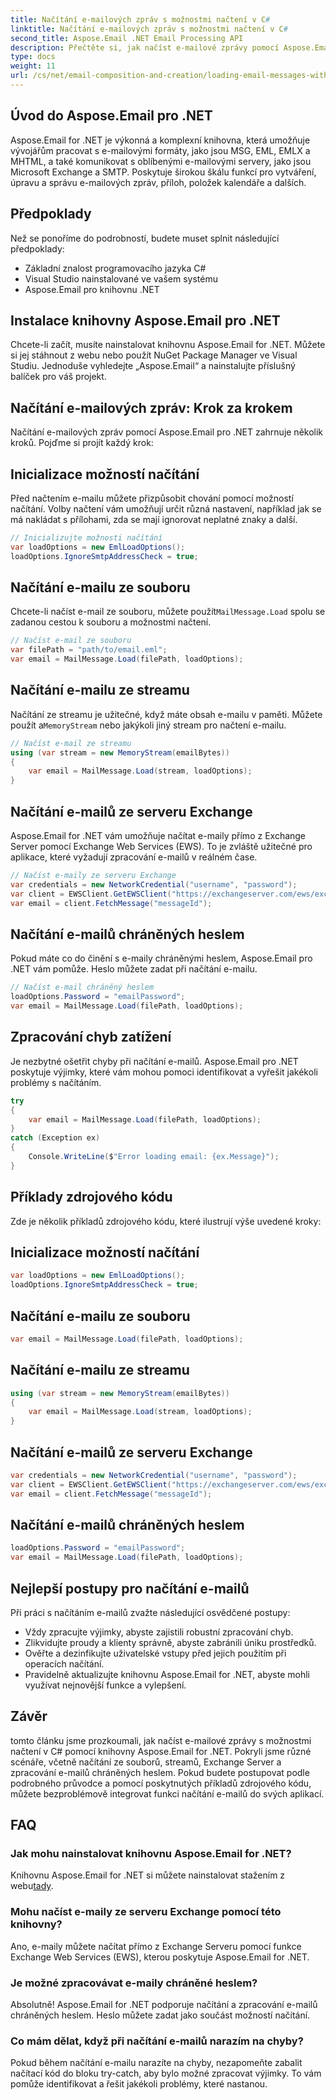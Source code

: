 ```yaml
---
title: Načítání e-mailových zpráv s možnostmi načtení v C#
linktitle: Načítání e-mailových zpráv s možnostmi načtení v C#
second_title: Aspose.Email .NET Email Processing API
description: Přečtěte si, jak načíst e-mailové zprávy pomocí Aspose.Email pro .NET v C#. Prozkoumejte podrobného průvodce a příklady zdrojového kódu pro efektivní zpracování e-mailů.
type: docs
weight: 11
url: /cs/net/email-composition-and-creation/loading-email-messages-with-load-options-in-csharp/
---
```


## Úvod do Aspose.Email pro .NET

Aspose.Email for .NET je výkonná a komplexní knihovna, která umožňuje vývojářům pracovat s e-mailovými formáty, jako jsou MSG, EML, EMLX a MHTML, a také komunikovat s oblíbenými e-mailovými servery, jako jsou Microsoft Exchange a SMTP. Poskytuje širokou škálu funkcí pro vytváření, úpravu a správu e-mailových zpráv, příloh, položek kalendáře a dalších.

## Předpoklady

Než se ponoříme do podrobností, budete muset splnit následující předpoklady:

- Základní znalost programovacího jazyka C#
- Visual Studio nainstalované ve vašem systému
- Aspose.Email pro knihovnu .NET

## Instalace knihovny Aspose.Email pro .NET

Chcete-li začít, musíte nainstalovat knihovnu Aspose.Email for .NET. Můžete si jej stáhnout z webu nebo použít NuGet Package Manager ve Visual Studiu. Jednoduše vyhledejte „Aspose.Email“ a nainstalujte příslušný balíček pro váš projekt.

## Načítání e-mailových zpráv: Krok za krokem

Načítání e-mailových zpráv pomocí Aspose.Email pro .NET zahrnuje několik kroků. Pojďme si projít každý krok:

## Inicializace možností načítání

Před načtením e-mailu můžete přizpůsobit chování pomocí možností načítání. Volby načtení vám umožňují určit různá nastavení, například jak se má nakládat s přílohami, zda se mají ignorovat neplatné znaky a další.

```csharp
// Inicializujte možnosti načítání
var loadOptions = new EmlLoadOptions();
loadOptions.IgnoreSmtpAddressCheck = true;
```

## Načítání e-mailu ze souboru

 Chcete-li načíst e-mail ze souboru, můžete použít`MailMessage.Load` spolu se zadanou cestou k souboru a možnostmi načtení.

```csharp
// Načíst e-mail ze souboru
var filePath = "path/to/email.eml";
var email = MailMessage.Load(filePath, loadOptions);
```

## Načítání e-mailu ze streamu

 Načítání ze streamu je užitečné, když máte obsah e-mailu v paměti. Můžete použít a`MemoryStream` nebo jakýkoli jiný stream pro načtení e-mailu.

```csharp
// Načíst e-mail ze streamu
using (var stream = new MemoryStream(emailBytes))
{
    var email = MailMessage.Load(stream, loadOptions);
}
```

## Načítání e-mailů ze serveru Exchange

Aspose.Email for .NET vám umožňuje načítat e-maily přímo z Exchange Server pomocí Exchange Web Services (EWS). To je zvláště užitečné pro aplikace, které vyžadují zpracování e-mailů v reálném čase.

```csharp
// Načíst e-maily ze serveru Exchange
var credentials = new NetworkCredential("username", "password");
var client = EWSClient.GetEWSClient("https://exchangeserver.com/ews/exchange.asmx", přihlašovací údaje);
var email = client.FetchMessage("messageId");
```

## Načítání e-mailů chráněných heslem

Pokud máte co do činění s e-maily chráněnými heslem, Aspose.Email pro .NET vám pomůže. Heslo můžete zadat při načítání e-mailu.

```csharp
// Načíst e-mail chráněný heslem
loadOptions.Password = "emailPassword";
var email = MailMessage.Load(filePath, loadOptions);
```

## Zpracování chyb zatížení

Je nezbytné ošetřit chyby při načítání e-mailů. Aspose.Email pro .NET poskytuje výjimky, které vám mohou pomoci identifikovat a vyřešit jakékoli problémy s načítáním.

```csharp
try
{
    var email = MailMessage.Load(filePath, loadOptions);
}
catch (Exception ex)
{
    Console.WriteLine($"Error loading email: {ex.Message}");
}
```

## Příklady zdrojového kódu

Zde je několik příkladů zdrojového kódu, které ilustrují výše uvedené kroky:

## Inicializace možností načítání

```csharp
var loadOptions = new EmlLoadOptions();
loadOptions.IgnoreSmtpAddressCheck = true;
```

## Načítání e-mailu ze souboru

```csharp
var email = MailMessage.Load(filePath, loadOptions);
```

## Načítání e-mailu ze streamu

```csharp
using (var stream = new MemoryStream(emailBytes))
{
    var email = MailMessage.Load(stream, loadOptions);
}
```

## Načítání e-mailů ze serveru Exchange

```csharp
var credentials = new NetworkCredential("username", "password");
var client = EWSClient.GetEWSClient("https://exchangeserver.com/ews/exchange.asmx", přihlašovací údaje);
var email = client.FetchMessage("messageId");
```

## Načítání e-mailů chráněných heslem

```csharp
loadOptions.Password = "emailPassword";
var email = MailMessage.Load(filePath, loadOptions);
```

## Nejlepší postupy pro načítání e-mailů

Při práci s načítáním e-mailů zvažte následující osvědčené postupy:

- Vždy zpracujte výjimky, abyste zajistili robustní zpracování chyb.
- Zlikvidujte proudy a klienty správně, abyste zabránili úniku prostředků.
- Ověřte a dezinfikujte uživatelské vstupy před jejich použitím při operacích načítání.
- Pravidelně aktualizujte knihovnu Aspose.Email for .NET, abyste mohli využívat nejnovější funkce a vylepšení.

## Závěr

tomto článku jsme prozkoumali, jak načíst e-mailové zprávy s možnostmi načtení v C# pomocí knihovny Aspose.Email for .NET. Pokryli jsme různé scénáře, včetně načítání ze souborů, streamů, Exchange Server a zpracování e-mailů chráněných heslem. Pokud budete postupovat podle podrobného průvodce a pomocí poskytnutých příkladů zdrojového kódu, můžete bezproblémově integrovat funkci načítání e-mailů do svých aplikací.

## FAQ

### Jak mohu nainstalovat knihovnu Aspose.Email for .NET?

 Knihovnu Aspose.Email for .NET si můžete nainstalovat stažením z webu[tady](https://releases.aspose.com/email/net).

### Mohu načíst e-maily ze serveru Exchange pomocí této knihovny?

Ano, e-maily můžete načítat přímo z Exchange Serveru pomocí funkce Exchange Web Services (EWS), kterou poskytuje Aspose.Email for .NET.

### Je možné zpracovávat e-maily chráněné heslem?

Absolutně! Aspose.Email for .NET podporuje načítání a zpracování e-mailů chráněných heslem. Heslo můžete zadat jako součást možností načítání.

### Co mám dělat, když při načítání e-mailů narazím na chyby?

Pokud během načítání e-mailu narazíte na chyby, nezapomeňte zabalit načítací kód do bloku try-catch, aby bylo možné zpracovat výjimky. To vám pomůže identifikovat a řešit jakékoli problémy, které nastanou.